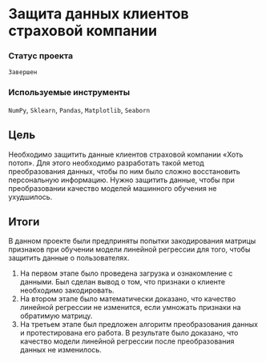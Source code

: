 # Защита данных клиентов страховой компании

### Статус проекта

`Завершен`

### Используемые инструменты

`NumPy`, `Sklearn`, `Pandas`, `Matplotlib`, `Seaborn`

## Цель

Необходимо защитить данные клиентов страховой компании «Хоть потоп». Для этого необходимо разработать такой метод преобразования данных, чтобы по ним было сложно восстановить персональную информацию. Нужно защитить данные, чтобы при преобразовании качество моделей машинного обучения не ухудшилось.

## Итоги

В данном проекте были предприняты попытки закодирования матрицы признаков при обучении модели линейной регрессии для того, чтобы защитить данные о пользователях.

1. На первом этапе было проведена загрузка и ознакомление с данными. Был сделан вывод о том, что признаки о клиенте необходимо закодировать.
2. На втором этапе было математически доказано, что качество линейной регрессии не изменится, если умножать признаки на обратимую матрицу.
3. На третьем этапе был предложен алгоритм преобразования данных и протестирована его работа. В результате было доказано, что качество модели линейной регрессии после преобразования данных не изменилось.
